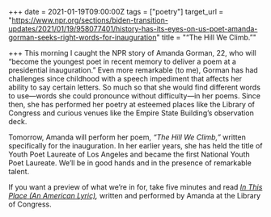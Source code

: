 +++
date = 2021-01-19T09:00:00Z
tags = ["poetry"]
target_url = "https://www.npr.org/sections/biden-transition-updates/2021/01/19/958077401/history-has-its-eyes-on-us-poet-amanda-gorman-seeks-right-words-for-inauguration"
title = "“The Hill We Climb.”"

+++
This morning I caught the NPR story of Amanda Gorman, 22, who will “become the youngest poet in recent memory to deliver a poem at a presidential inauguration.” Even more remarkable (to me), Gorman has had challenges since childhood with a speech impediment that affects her ability to say certain letters. So much so that she would find different words to use—words she could pronounce without difficulty—in her poems. Since then, she has performed her poetry at esteemed places like the Library of Congress and curious venues like the Empire State Building’s observation deck.

Tomorrow, Amanda will perform her poem, _“The Hill We Climb,”_ written specifically for the inauguration. In her earlier years, she has held the title of Youth Poet Laureate of Los Angeles and became the first National Youth Poet Laureate. We’ll be in good hands and in the presence of remarkable talent.

If you want a preview of what we’re in for, take five minutes and read [_In This Place (An American Lyric)_](https://poets.org/poem/place-american-lyric)_,_ written and performed by Amanda at the Library of Congress.